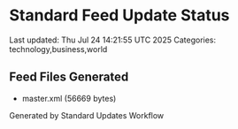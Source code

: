 # Standard Feed Update Status
Last updated: Thu Jul 24 14:21:55 UTC 2025
Categories: technology,business,world

## Feed Files Generated
- master.xml (56669 bytes)

Generated by Standard Updates Workflow
